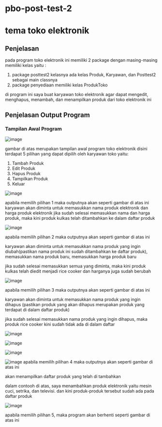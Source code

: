 # pbo-post-test-2
# tema toko elektronik 
## Penjelasan
pada program toko elektronik ini memiliki 2 package dengan masing-masing memiliki kelas yaitu :
1. package posttest2 kelasnya ada kelas Produk, Karyawan, dan Posttest2 sebagai main classnya 
2. package penyediaan memiliki kelas ProdukToko
   
di program ini saya buat karyawan toko elektronik agar dapat mengedit, menghapus, menambah, dan menampilkan produk dari toko elektronik ini 
## Penjelasan Output Program 
### Tampilan Awal Program 
![image](https://github.com/ridhapadelia/pbo-post-test-2/assets/126879606/7e46c04d-4dff-4add-b0ef-4530ee5206ac)

gambar di atas merupakan tampilan awal program toko elektronik disini terdapat 5 pilihan yang dapat dipilih oleh karyawan toko yaitu:
1. Tambah Produk
2. Edit Produk
3. Hapus Produk
4. Tampilkan Produk
5. Keluar

![image](https://github.com/ridhapadelia/pbo-post-test-2/assets/126879606/d8dcae87-37b9-4829-ba79-bb2086f5beb8)

apabila memilih pilihan 1 maka outputnya akan seperti gambar di atas ini 
karyawan akan diminta untuk memasukkan nama produk elektronik dan harga produk elektronik 
jika sudah selesai memasukkan nama dan harga produk, maka kini produk kulkas telah ditambahkan ke dalam daftar produk 



![image](https://github.com/ridhapadelia/pbo-post-test-2/assets/126879606/90131596-41a3-4768-af84-74e7bd51dc4a)

apabila memilih pilihan 2 maka outputnya akan seperti gambar di atas ini

karyawan akan diminta untuk memasukkan nama produk yang ingin diubah(pastikan nama produk ini sudah ditambahkan ke daftar produk), memasukkan nama produk baru, memasukkan harga produk baru 

jika sudah selesai memasukkan semua yang diminta, maka kini produk kulkas telah diedit menjadi rice cooker dan harganya juga sudah berubah  



![image](https://github.com/ridhapadelia/pbo-post-test-2/assets/126879606/f4272443-c978-4972-8a19-b7a4b0f8b492)


apabila memilih pilihan 3 maka outputnya akan seperti gambar di atas ini 

karyawan akan diminta untuk memasukkan nama produk yang ingin dihapus (pastikan produk yang akan dihapus merupakan produk yang terdapat di dalam daftar produk)

jika sudah selesai memasukkan nama produk yang ingin dihapus, maka produk rice cooker kini sudah tidak ada di dalam daftar 




![image](https://github.com/ridhapadelia/pbo-post-test-2/assets/126879606/95b22e9f-b87c-40ad-8e7a-b3c0014b7c8e)

![image](https://github.com/ridhapadelia/pbo-post-test-2/assets/126879606/372e929f-b1a8-4d48-b760-944e0642ad61)

![image](https://github.com/ridhapadelia/pbo-post-test-2/assets/126879606/aeb5ca9d-2967-49a2-86d9-f76c1a6d8650)

![image](https://github.com/ridhapadelia/pbo-post-test-2/assets/126879606/5cd29803-55ad-4126-9970-389a223586cf)
apabila memilih pilihan 4 maka outputnya akan seperti gambar di atas ini 

akan menampilkan daftar produk yang telah di tambahkan 

dalam contooh di atas, saya menambahkan produk elektronik yaitu mesin cuci, setrika, dan televisi. dan kini produk-produk tersebut sudah ada pada daftar produk 


![image](https://github.com/ridhapadelia/pbo-post-test-2/assets/126879606/83ac85a7-8c93-4681-98c7-085ef26a1a38)

apabila memilih pilihan 5, maka program akan berhenti seperti gambar di atas ini 














